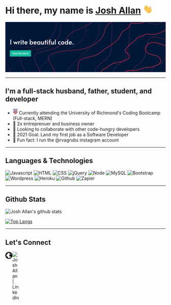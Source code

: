 # Hi there, my name is [Josh Allan][website] <img src="img/wave.gif" width="30px">

[![Header](img/header.png)](https://joshallan.dev)

---

## I'm a full-stack husband, father, student, and developer

- <img src="img/uofr.png" width="15px"> Currently attending the University of Richmond's Coding Bootcamp (Full-stack, MERN)
- 👔 2x entreprenuer and business owner
- 👯 Looking to collaborate with other code-hungry developers
- 🥅 2021 Goal: Land my first job as a Software Developer
- 🍗 Fun fact: I run the @rvagrubs instagram account

---

## Languages & Technologies

![Javascript](https://img.shields.io/badge/Code-Javascript-informational?style=flat&logo=javascript&logoColor=white&color=1ABC9B)
![HTML](https://img.shields.io/badge/Code-HTML-informational?style=flat&logo=html5&logoColor=white&color=1ABC9B)
![CSS](https://img.shields.io/badge/Code-CSS-informational?style=flat&logo=css3&logoColor=white&color=1ABC9B)
![jQuery](https://img.shields.io/badge/Code-jQuery-informational?style=flat&logo=jquery&logoColor=white&color=1ABC9B)
![Node](https://img.shields.io/badge/CLI-Node.js-informational?style=flat&logo=node.js&logoColor=white&color=1ABC9B)
![MySQL](https://img.shields.io/badge/Database-MySQL-informational?style=flat&logo=mysql&logoColor=white&color=1ABC9B)
![Bootstrap](https://img.shields.io/badge/Stack-Bootstrap-informational?style=flat&logo=bootstrap&logoColor=white&color=1ABC9B)
![Wordpress](https://img.shields.io/badge/Stack-Wordpress-informational?style=flat&logo=wordpress&logoColor=white&color=1ABC9B)
![Heroku](https://img.shields.io/badge/Stack-Heroku-informational?style=flat&logo=Heroku&logoColor=white&color=1ABC9B)
![Github](https://img.shields.io/badge/Stack-GitHub-informational?style=flat&logo=GitHub&logoColor=white&color=1ABC9B)
![Zapier](https://img.shields.io/badge/Integrations-Zapier-informational?style=flat&logo=Zapier&logoColor=white&color=1ABC9B)

<!-- ![MongoDB](https://img.shields.io/badge/Database-MongoDB-informational?style=flat&logo=MongoDB&logoColor=white&color=1ABC9B)
![React](https://img.shields.io/badge/Stack-React-informational?style=flat&logo=React&logoColor=white&color=1ABC9B) -->

---

## Github Stats

![Josh Allan's github stats](https://github-readme-stats.vercel.app/api?username=jallan07&show_icons=true)

[![Top Langs](https://github-readme-stats.vercel.app/api/top-langs/?username=jallan07)](https://github.com/anuraghazra/github-readme-stats)

---

## Let's Connect

[<img align="left" alt="joshallan.dev" width="22px" src="https://raw.githubusercontent.com/iconic/open-iconic/master/svg/globe.svg" />][website]
[<img align="left" alt="Josh Allan | LinkedIn" width="22px" src="https://cdn.jsdelivr.net/npm/simple-icons@v3/icons/linkedin.svg" />][linkedin]

<br />

[website]: https://joshallan.dev/
[linkedin]: https://www.linkedin.com/in/joshuamallan/
